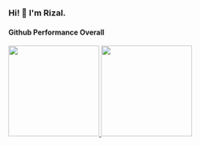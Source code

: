### Hi! 👋 I'm Rizal.

#### Github Performance Overall

<p align="left">
<a href="https://github.com/hardzal">
  <img height="180em" src="https://github-readme-stats-eight-theta.vercel.app/api?username=hardzal&show_icons=true&theme=algolia&include_all_commits=true&count_private=true"/>
  <img height="180em" src="https://github-readme-stats-eight-theta.vercel.app/api/top-langs/?username=hardzal&layout=compact&langs_count=8&theme=algolia"/>
</a>
</p>
